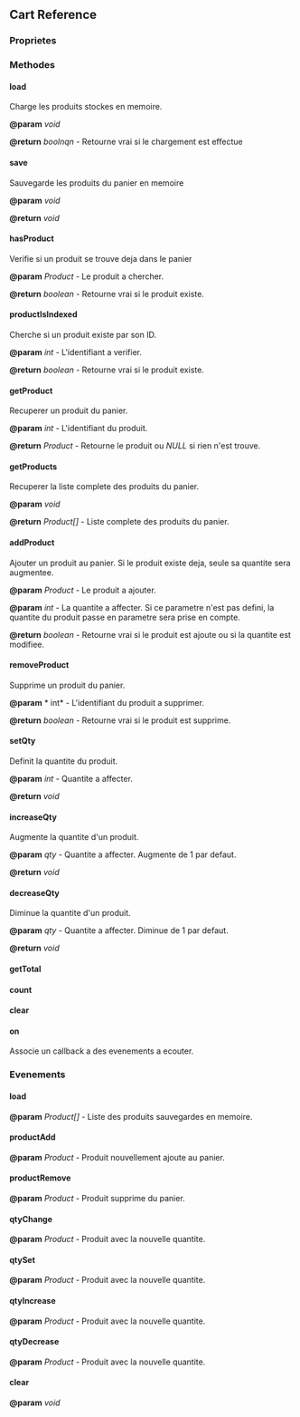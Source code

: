 ## Cart Reference

### Proprietes

### Methodes

#### load

Charge les produits stockes en memoire.

**@param** *void*

**@return** *boolnqn* - Retourne vrai si le chargement est effectue

#### save

Sauvegarde les produits du panier en memoire

**@param** *void*

**@return** *void*

#### hasProduct

Verifie si un produit se trouve deja dans le panier

**@param** *Product* - Le produit a chercher.

**@return** *boolean* - Retourne vrai si le produit existe.

#### productIsIndexed

Cherche si un produit existe par son ID.

**@param** *int* - L'identifiant a verifier.

**@return** *boolean* - Retourne vrai si le produit existe.

#### getProduct

Recuperer un produit du panier.

**@param** *int* - L'identifiant du produit.

**@return** *Product* - Retourne le produit ou *NULL* si rien n'est trouve.

#### getProducts

Recuperer la liste complete des produits du panier.

**@param** *void*

**@return** *Product[]* - Liste complete des produits du panier.

#### addProduct

Ajouter un produit au panier. Si le produit existe deja, seule sa quantite sera augmentee.

**@param** *Product* - Le produit a ajouter.

**@param** *int* - La quantite a affecter. Si ce parametre n'est pas defini, la quantite du produit passe en parametre sera prise en compte.

**@return** *boolean* - Retourne vrai si le produit est ajoute ou si la quantite est modifiee.

#### removeProduct

Supprime un produit du panier.

**@param** * int* - L'identifiant du produit a supprimer.

**@return** *boolean* - Retourne vrai si le produit est supprime.

#### setQty

Definit la quantite du produit.

**@param** *int* - Quantite a affecter.

**@return** *void*

#### increaseQty

Augmente la quantite d'un produit.

**@param** *qty* - Quantite a affecter. Augmente de 1 par defaut.

**@return** *void*

#### decreaseQty

Diminue la quantite d'un produit.

**@param** *qty* - Quantite a affecter. Diminue de 1 par defaut.

**@return** *void*

#### getTotal

#### count

#### clear

#### on

Associe un callback a des evenements a ecouter.

### Evenements

#### load

**@param** *Product[]* - Liste des produits sauvegardes en memoire.

#### productAdd

**@param** *Product* - Produit nouvellement ajoute au panier.

#### productRemove

**@param** *Product* - Produit supprime du panier.

#### qtyChange

**@param** *Product* - Produit avec la nouvelle quantite.

#### qtySet

**@param** *Product* - Produit avec la nouvelle quantite.

#### qtyIncrease

**@param** *Product* - Produit avec la nouvelle quantite.

#### qtyDecrease

**@param** *Product* - Produit avec la nouvelle quantite.

#### clear

**@param** *void*
